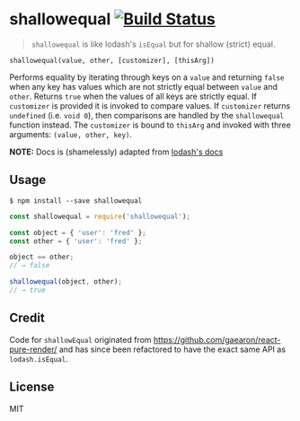# shallowequal [![Build Status](https://travis-ci.org/Dashed/shallowequal.svg)](https://travis-ci.org/Dashed/shallowequal)

> `shallowequal` is like lodash's `isEqual` but for shallow (strict) equal.

`shallowequal(value, other, [customizer], [thisArg])`

Performs equality by iterating through keys on a `value` and returning `false` when any key has values which are not strictly equal between `value` and `other`. Returns `true` when the values of all keys are strictly equal. If `customizer` is provided it is invoked to compare values. If `customizer` returns `undefined` (i.e. `void 0`), then comparisons are handled by the `shallowequal` function instead. The `customizer` is bound to `thisArg` and invoked with three arguments: `(value, other, key)`. 

**NOTE:** Docs is (shamelessly) adapted from [lodash's docs](https://lodash.com/docs#isEqual)

## Usage

```
$ npm install --save shallowequal
```

```js
const shallowequal = require('shallowequal');

const object = { 'user': 'fred' };
const other = { 'user': 'fred' };

object == other;
// → false

shallowequal(object, other);
// → true
```

## Credit

Code for `shallowEqual` originated from https://github.com/gaearon/react-pure-render/ and has since been refactored to have the exact same API as `lodash.isEqual`.

## License

MIT
